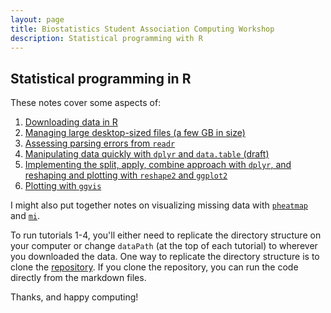 ```yaml
---
layout: page
title: Biostatistics Student Association Computing Workshop
description: Statistical programming with R
---
```


## Statistical programming in R

These notes cover some aspects of:

1. [Downloading data in R](1.downloading_data.html)
2. [Managing large desktop-sized files (a few GB in size)](2.managing_large_files.html)
3. [Assessing parsing errors from `readr`](3.assessing_parsing_errors.html)
4. [Manipulating data quickly with `dplyr` and `data.table` (draft)](4.dplyr_data.table.html)
5. [Implementing the split, apply, combine approach with `dplyr`, and reshaping and plotting with `reshape2` and `ggplot2`](5.split_apply_combine_plot.html)
6. [Plotting with `ggvis`](6.ggvis.html)

I might also put together notes on visualizing missing data with [`pheatmap`](https://cran.r-project.org/web/packages/pheatmap/index.html) and [`mi`](https://cran.r-project.org/web/packages/mi/index.html).

To run tutorials 1-4, you'll either need to replicate the directory structure on your computer or change `dataPath` (at the top of each tutorial)  to wherever you downloaded the data. One way to replicate the directory structure is to clone the [repository](https://github.com/bdsegal/BSA-computing-workshop). If you clone the repository, you can run the code directly from the markdown files.

Thanks, and happy computing!